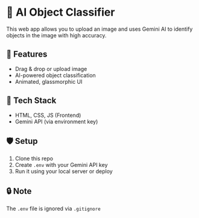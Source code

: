 # 🎯 AI Object Classifier

This web app allows you to upload an image and uses Gemini AI to identify objects in the image with high accuracy.

## 🚀 Features
- Drag & drop or upload image
- AI-powered object classification
- Animated, glassmorphic UI

## 🧠 Tech Stack
- HTML, CSS, JS (Frontend)
- Gemini API (via environment key)

## 🛡️ Setup
1. Clone this repo
2. Create `.env` with your Gemini API key
3. Run it using your local server or deploy

## 🔒 Note
The `.env` file is ignored via `.gitignore`
